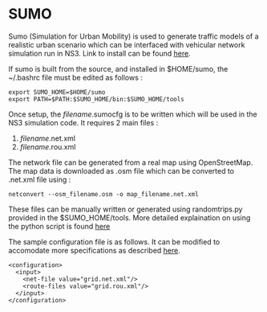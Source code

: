 # SUMO
Sumo (Simulation for Urban Mobility) is used to generate traffic models of a realistic urban scenario which can be interfaced 
with vehicular network simulation run in NS3.
Link to install can be found [here](https://sumo.dlr.de/docs/Installing/index.html).

If sumo is built from the source, and installed in $HOME/sumo, the ~/.bashrc file must be edited as follows :
```
export SUMO_HOME=$HOME/sumo
export PATH=$PATH:$SUMO_HOME/bin:$SUMO_HOME/tools
```
Once setup, the *filename*.sumocfg is to be written which will be used in the NS3 simulation code. It requires 2 main files :
1. *filename*.net.xml
2. *filename*.rou.xml

The network file can be generated from a real map using OpenStreetMap. The map data is downloaded as .osm file which can be converted 
to .net.xml file using :
```
netconvert --osm_filename.osm -o map_filename.net.xml

```
These files can be manually written or generated using randomtrips.py provided in the $SUMO_HOME/tools. 
More detailed explaination on using the python script is found
[here](https://towardsdatascience.com/how-to-simulate-traffic-on-urban-networks-using-sumo-a2ef172e564)

The sample configuration file is as follows. It can be modified to accomodate more specifications as described [here](https://towardsdatascience.com/how-to-simulate-traffic-on-urban-networks-using-sumo-a2ef172e564).
```
<configuration>
  <input>
    <net-file value="grid.net.xml"/>
    <route-files value="grid.rou.xml"/>
  </input>
</configuration>
```
